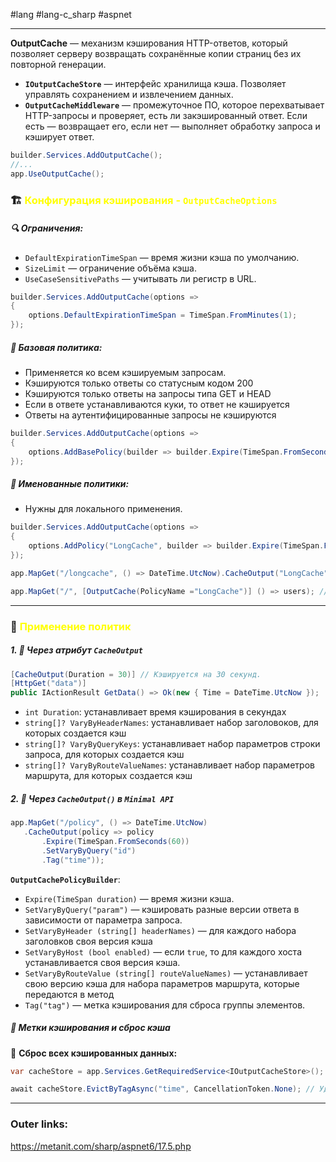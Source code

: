 #lang #lang-c_sharp #aspnet 

---
**OutputCache** — механизм кэширования HTTP-ответов, который позволяет серверу возвращать сохранённые копии страниц без их повторной генерации.
- **`IOutputCacheStore`** — интерфейс хранилища кэша. Позволяет управлять сохранением и извлечением данных.
- **`OutputCacheMiddleware`** — промежуточное ПО, которое перехватывает HTTP-запросы и проверяет, есть ли закэшированный ответ. Если есть — возвращает его, если нет — выполняет обработку запроса и кэширует ответ.

```csharp
builder.Services.AddOutputCache();
//...
app.UseOutputCache();
```

### 🏗 <font color="#ffff00">**Конфигурация кэширования -** `OutputCacheOptions`</font>

##### 🔍 **Ограничения:**
- `DefaultExpirationTimeSpan` — время жизни кэша по умолчанию.
- `SizeLimit` — ограничение объёма кэша.
- `UseCaseSensitivePaths` — учитывать ли регистр в URL.

```csharp
builder.Services.AddOutputCache(options =>
{
    options.DefaultExpirationTimeSpan = TimeSpan.FromMinutes(1);
});
```

##### 📌 **Базовая политика:** 
- Применяется ко всем кэшируемым запросам.
- Кэшируются только ответы со статусным кодом 200
- Кэшируются только ответы на запросы типа GET и HEAD
- Если в ответе устанавливаются куки, то ответ не кэшируется
- Ответы на аутентифицированные запросы не кэшируются
```csharp
builder.Services.AddOutputCache(options =>
{
    options.AddBasePolicy(builder => builder.Expire(TimeSpan.FromSeconds(30)));
});
```

##### 📌 **Именованные политики:** 
- Нужны для локального применения.
```csharp
builder.Services.AddOutputCache(options =>
{
    options.AddPolicy("LongCache", builder => builder.Expire(TimeSpan.FromMinutes(10)));
});

app.MapGet("/longcache", () => DateTime.UtcNow).CacheOutput("LongCache"); // Локально применяем именованную политику

app.MapGet("/", [OutputCache(PolicyName ="LongCache")] () => users); // через атрибут
```

---

### 🚀 <font color="#ffff00">**Применение политик**</font>

##### 1. 📌 **Через атрибут `CacheOutput`**
```csharp
[CacheOutput(Duration = 30)] // Кэшируется на 30 секунд.
[HttpGet("data")]
public IActionResult GetData() => Ok(new { Time = DateTime.UtcNow });
```
- `int Duration`: устанавливает время кэширования в секундах
- `string[]? VaryByHeaderNames`: устанавливает набор заголовоков, для которых создается кэш
- `string[]? VaryByQueryKeys`: устанавливает набор параметров строки запроса, для которых создается кэш
- `string[]? VaryByRouteValueNames`: устанавливает набор параметров маршрута, для которых создается кэш

##### 2. 📌 **Через `CacheOutput()` в `Minimal API`**
```csharp
app.MapGet("/policy", () => DateTime.UtcNow)
   .CacheOutput(policy => policy
	   .Expire(TimeSpan.FromSeconds(60))
	   .SetVaryByQuery("id")
	   .Tag("time"));
```

**`OutputCachePolicyBuilder`**:
- `Expire(TimeSpan duration)` — время жизни кэша.
- `SetVaryByQuery("param")` — кэшировать разные версии ответа в зависимости от параметра запроса.
- `SetVaryByHeader (string[] headerNames)` — для каждого набора заголовков своя версия кэша
- `SetVaryByHost (bool enabled)` — если `true`, то для каждого хоста устанавливается своя версия кэша.
- `SetVaryByRouteValue (string[] routeValueNames)` — устанавливает свою версию кэша для набора параметров маршрута, которые передаются в метод
- `Tag("tag")` — метка кэширования для сброса группы элементов.

##### 🔄 **Метки кэширования и сброс кэша**
📌 **Сброс всех кэшированных данных:**
```csharp
var cacheStore = app.Services.GetRequiredService<IOutputCacheStore>();

await cacheStore.EvictByTagAsync("time", CancellationToken.None); // Удаляет все записи с меткой `"time"`.
```

---
### Outer links:
https://metanit.com/sharp/aspnet6/17.5.php